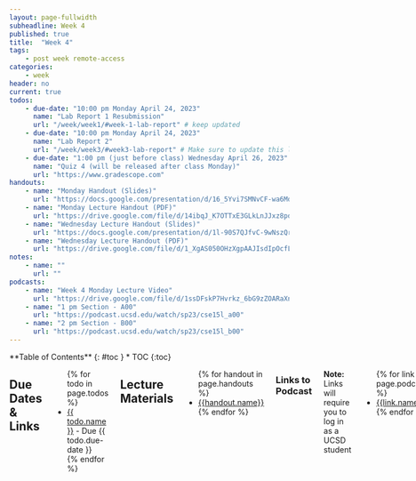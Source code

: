 ```yaml
---
layout: page-fullwidth
subheadline: Week 4
published: true
title:  "Week 4"
tags:
    - post week remote-access
categories:
    - week
header: no
current: true
todos:
    - due-date: "10:00 pm Monday April 24, 2023"
      name: "Lab Report 1 Resubmission"
      url: "/week/week1/#week-1-lab-report" # keep updated
    - due-date: "10:00 pm Monday April 24, 2023"
      name: "Lab Report 2"
      url: "/week/week3/#week3-lab-report" # Make sure to update this link if its not on right page
    - due-date: "1:00 pm (just before class) Wednesday April 26, 2023"
      name: "Quiz 4 (will be released after class Monday)"
      url: "https://www.gradescope.com"
handouts:
    - name: "Monday Handout (Slides)"
      url: "https://docs.google.com/presentation/d/16_5Yvi7SMNvCF-wa6Md-EkCHe3vsw4wh/edit?usp=sharing&ouid=117353430475660375516&rtpof=true&sd=true"
    - name: "Monday Lecture Handout (PDF)"
      url: "https://drive.google.com/file/d/14ibqJ_K7OTTxE3GLkLnJJxz8pdCw_1Xk/view?usp=sharing"
    - name: "Wednesday Lecture Handout (Slides)"
      url: "https://docs.google.com/presentation/d/1l-90S7QJfvC-9wNszQrBTHG8WiHE4I9z/edit?usp=sharing&ouid=117353430475660375516&rtpof=true&sd=true"
    - name: "Wednesday Lecture Handout (PDF)"
      url: "https://drive.google.com/file/d/1_XgAS050OHzXgpAAJIsdIpOcfLtj5F_Y/view?usp=sharing" 
notes:
    - name: ""
      url: ""
podcasts:
    - name: "Week 4 Monday Lecture Video"
      url: "https://drive.google.com/file/d/1ssDFskP7Hvrkz_6bG9zZOARaXnB122Pa/view?usp=sharing"
    - name: "1 pm Section - A00"
      url: "https://podcast.ucsd.edu/watch/sp23/cse15l_a00"
    - name: "2 pm Section - B00"
      url: "https://podcast.ucsd.edu/watch/sp23/cse15l_b00"
---
```


<div class="row">
<div class="medium-4 medium-push-8 columns" markdown="1">
<div class="panel radius fixed-toc"  data-options="sticky_on:large" markdown="1">
**Table of Contents**
{: #toc }
*  TOC
{:toc}
</div>
</div><!-- /.medium-4.columns -->

<div class="medium-8 medium-pull-4 columns" markdown="1">

## Due Dates & Links

<ul>
{% for todo in page.todos %}
<li><a href="{{ todo.url }}">{{ todo.name }}</a> - Due {{ todo.due-date }}</li>
{% endfor %}
</ul>

## Lecture Materials
<ul>
{% for handout in page.handouts %}
<li><a href="{{handout.url}}">{{handout.name}}</a></li>
{% endfor %}
</ul>

<!-- ### In-class notes
{% for note in page.notes %}
<a href="{{ note.url }}">{{ note.name }}</a>
<iframe src="{{ note.url }}/preview" width="640" height="480" allow="autoplay"></iframe>
{% endfor %} -->

### Links to Podcast
**Note:** Links will require you to log in as a UCSD student
<ul>
{% for link in page.podcasts %} 
<li><a href="{{link.url}}">{{link.name}}</a></li>
{% endfor %}
</ul>

## Lab Tasks

---

Discuss with your group:
    
![Image](../../images/mouse_escape_vehicle.png)
    
Write down your answers (and why you chose them!) in your group's shared doc.
    

In this lab you'll work with scripts to do several tasks, and explore programs
that do a _recursive traversal_ of directories.

To get started, fork and clone this repository:


[docsearch](https://github.com/ucsd-cse15l-s23/docsearch)

The `technical/` directory is a sample of writing in English from
[https://anc.org/data/oanc/download/](https://anc.org/data/oanc/download/), a
free and open corpus of English text samples. We'll use it as sample data to
explore how to search through files. We'll do two main tasks:

1. Answer several questions about the dataset by using command-line tools and
bash scripts
2. Write a web server that can respond to queries for files within this
directory

### Answering Questions about Text Files

In this section we'll use a few different command-line tools to build scripts
that can answer interesting questions about these text files – they'd work on
any directories containing plain text files! We'll also generally get practice
with using tools purely from the command-line.

#### Counting Text Files

First question: **How many text files (files ending in .txt) are there?** We'll
walk through this together.

First, let's try the `find` command. `find` will take a directory path as an
argument and list files and directories inside that directory. Try using

```
find technical/
```

What do you see? (If your local computer is Windows, make sure you have a
`bash` terminal open!)

That's a lot of files, and all that output kind of takes over the terminal!

One really useful thing we can do with _any_ command is use **output
redirection** to put whatever would be printed into a file. Then we can process
that file with other commands. The `>` character does output redirection in
bash. Try:

```
find technical/ > find-results.txt
```

What do you see? Nothing, right? Do `ls` and you'll see that `find-results.txt`
has been created in the current directory. You can use `cat` on it and see the
long listing of all the files and directories.

Sometimes we want to explore a file at the command line (because we're on the
remote), and we don't want the long output from `cat`. Another command, called
`less`, is really good for this. Try:

```
less find-results.txt
```

This will “take over” your terminal with just the first screenful of lines. You
can press `q` to exit out of `less` and get back to the normal terminal (try it,
then restart `less`). You can scroll up and down using the up and down arrows,
and go down by a screen at a time by using the space bar. `less` is a great way
to quickly check the contents of a file when you don't have a convenient visual
editor (like VScode) to use to explore it.

OK, so we can confirm that this file that we've made `find-results.txt`, has a
bunch of lines and each line is a path. Let's get back to our question:

**How many text files are there?**

There are a few ways we could do this. Since we'd (eventually) like an answer
that works in a script, it would be useful to find a _command_ that does this,
rather than, say, counting them by hand or using the line number in a text
editor. That leads us to introduce one more command, `wc`, which stands for
“word count”. `wc` takes a path and prints out some information about that file.

Try this:

```
wc find-results.txt
```

You'll see output that looks something like this:

```
    1402     1402   54468 find-results.txt
```

The first is the number of _lines_ in the file. The second is the number of
_words_ (`wc` uses a pretty simple definition of words – strings separated by
whitespace; since the paths don't have spaces, each counts as one word). The
third is the number of _characters_ in the file.

Since there's one line per path, it seems like 236 is our answer. We used a few
commands and concepts to get here:

- `find «directory-path»`, which searches (recursively) in a directory for files
and lists them all
- `less «file-path»`, which helps explore files from the command line
- `wc «file-path»`, which counts words in a file
- `«any-command» > «a-file»`, which isn't a command, but we can put after a
command to _redirect_ its output to a file

**Write down in notes**: Show screenshots of using the above commands to get to
this answer. Are you sure it's the right answer? How do you know? Can you see
anything that might be inconsistent about that answer when you use `less`?

&nbsp;

&nbsp;

&nbsp;

&nbsp;

&nbsp;

&nbsp;

&nbsp;

&nbsp;

&nbsp;

&nbsp;

Turns out this answer (1402) is wrong. You might say it's only a _little bit_
wrong, but it's still not right! It's wrong because `find` includes all of the
_directory_ names as well as the file names. (It would also be wrong if there
were non-`.txt` files in the directory structure – are there any?)

There are a lot of ways we can do this—I encourage you to do a web search for
the `-name` and `-type` options for `find`—we will use it as an excuse to
introduce one more really cool command: `grep`.

At its simplest, `grep` takes a string and a file, and prints out all the lines
in that file that match the string. Try:

```
grep ".txt" find-results.txt
```

Then, let's store the results in a file so we can work with them:

```
grep ".txt" find-results.txt > grep-results.txt
```

The, use `wc` to check the line count in this new file (you try that yourself!)

**Write down in notes**: What's the actual count of `.txt` files?

### Putting it Into a Script

That's a lot of exploration at the terminal! It's useful to also consider how to
turn this into a _script_ that prints the answers. Let's see what that might
look like. We can put the commands in a row in a file called `count-txts.sh`:

```
find technical > find-results.txt
grep ".txt" find-results.txt > grep-results.txt
wc grep-results.txt
```

Then we can run it with `count-txts.sh`.

```
$ bash count-txts.sh
    1391     1391   54178 grep-results.txt
```

**Write down in notes**: Show putting this into a script and running it to get
this answer.

Sometimes it's useful to _parameterize_ a script with command line arguments.
Make it so this script takes the name of the directory to traverse as the first
command-line argument, so you use it like this instead:

```
bash count-txts.sh technical
```

Then, use it to count the number of files in some of the subdirectories like
`non-fiction` and `travel_guides`.

**Write down in notes**: How many files are in those directories?

**Write down in notes**: What happens to the `find-results.txt` and
`grep-results.txt` files when you run the script? What are some consequences of
that for where you should be careful when using output redirection?

#### Counting Sizes of Text Files

Here's another question that would be nice to answer: **How many total words
are in the files in `technical/biomed`?**

For this, it would be nice to be able to use `wc` on all the files in that
directory.  `wc` can take multiple filenames. For example, we could give two
paths, and `wc` will tell us the number of lines, words, and characters in each:

```
$ wc technical/biomed/1468-6708-3-1.txt technical/biomed/1468-6708-3-3.txt 
     432    3380   24112 technical/biomed/1468-6708-3-1.txt
     296    2166   16882 technical/biomed/1468-6708-3-3.txt
     728    5546   40994 total
```

We can use a `*` pattern to make `wc` work on _all_ the files in that directory:

```
$ wc technical/biomed/*.txt
     432    3380   24112 technical/biomed/1468-6708-3-1.txt
     296    2166   16882 technical/biomed/1468-6708-3-3.txt
     547    4301   31378 technical/biomed/1468-6708-3-4.txt
     317    2312   18114 technical/biomed/1468-6708-3-7.txt
     533    3630   29585 technical/biomed/1468-6708-3-10.txt
     ... lots of lines! ...
  490673 3437323 26328271 total
```

Here we have our answer – 3437323. That's a lot of words!

**Write down in notes** How many total words are in `technical/plos`? How many
total characters?

Another related question we might want to answer is **which file in
`technical/biomend` has the most lines?** If `wc` reported the files' counts in
order, we could simply read off the first or last one. But we can see in the
output above that there is no particular ordering relative to line, word, or
character counts in the output.

There's another command that's great for many situations like this: `sort`.
That's right – there's a sorting command built-in! `sort` takes a file and
prints out the lines in that file in sorted string order. The way `wc` is
designed, this ends up exactly matching a sort based on line number!

Let's try it:

```
$ wc technical/biomed/*.txt > biomed-sizes.txt
$ sort biomed-sizes.txt
... a bunch of lines ...
    1656   12212   89104 technical/biomed/1472-6904-2-5.txt
    1773   10309   83990 technical/biomed/gb-2002-3-12-research0086.txt
    1803    8968   73428 technical/biomed/gb-2002-3-7-research0036.txt
    2236    9393   78562 technical/biomed/1471-2105-3-18.txt
    2359   17408  136424 technical/biomed/1471-2105-3-2.txt
  490673 3437323 26328271 total
```

The last file output has 2359 lines, and it's
`technical/biomed/1471-2105-3-2.txt`.

**Write down in notes**: What is the article in that file about?

**Write down in notes**: Answer the following questions using `grep`, `find`,
*`*` patterns, `>` redirection, `wc`, and `sort`:

- What is the file with the _fewest words_ in `technical/plos`? What are the
first few lines of that file? (Hint: the line count comes first. You can make
`wc` report just the word count with the `-w` option)
- What is the file with the _most characters_ in either `technical/plos` or
`technical/biomed`? What are the first few lines of that file? (Hint: try the
`-c` option to `wc`)
- How many lines in `technical/plos` contain the string `"base pair"`? What
about in `technical/biomed`? (Hint: look up the `-l` option to `grep`)
- How many _files_ in `technical/plos` contain the string `"base pair"`? What
about in `technical/biomed`? (Hint: look up the `-l` option to `grep`)

Copy the commands you used to get these answers along with the answers
themselves! You can make scripts out of them (especially if they needed multiple
commands).

**Discuss**: What other interesting questions can you answer with what you know?

### A Search Server

The repository also has a file `DocSearchServer.java`, which has a (fixed)
version of `getFiles` from last week's lab, and a server that uses it.

- Add `start.sh` and `test.sh` scripts as we did in lecture, and make sure they
start the server and run the tests, respectively.
- Start the server and check that the following URL paths have the described
behavior:
  - `/` prints `"There are NNNN files to search"` where NNNN is the total number of
  files returned by `getFiles`
  - `/search?q=search-term` prints `"There were NNNN files found:"` and then a list
  of all the paths of files that contain that search term. For example, if the
  search term is `base pair` it should print the same paths you found in your
  search above.
- Add a few tests that give meaningful search results (you can use some of the
ideas from using `grep` above), and take some screenshots of the working server
loaded from a browser.

**Write down in notes**: How long did it take you to make the scripts? Now that
you've made them how long does it take you to run the tests and start the
server? Was that an overall savings on your time? What if we run the tests and
server 100 more times this quarter, will it be worth it?

**Push to Github**: The scripts you added to your fork

**Experiment**: Add a new text file somewhere in `technical` with the contents
of your choice. Then, get the code and data onto `ieng6` if you haven't already
(you could push and then `git clone` on the server). Start the server and have
our partner do a search that finds the file you added. Then do the same with
their server (they add a new file that you find). Where are those files stored?
What does that say about how the filesystem and paths work for searching for
these files?

Then, make an **extension** to the behavior of the server:

- Accept queries of the form `?title='<some string>'`. This should return all
  the file paths where the given string is part of the *path* of the file
  (including its file name)
- Write two tests in the test file that use this query
- Include a few screenshots demonstrating this query
- Start your enhanced server on `ieng6` and get someone else to try it out from
  another computer

If you want a programming **challenge**, try making it so you can support
queries of the form `title=str&q=str` that check for _both_ the title and the
file contents containing the respective strings.



### Getting AI to Do It

What's a question you want to answer, but aren't sure how to answer about these
files with the commands you have? Maybe someone in your group or your lab tutor
would have good guesses! Or maybe.... ChatGPT would.

Come up with at least one idea that you don't know how to answer with the
commands you've seen so far. Ask [ChatGPT](https://openai.com/blog/chatgpt/) to
help! You (or one of the members of your group) can make a free account by
logging in with Google.

We're not giving any examples here because _we are all new to this technology_.
We want you to experiment and teach each other (and us) what works and what
doesn't for you in using it to explore different command-line options.

The crucial thing here is that you should both **try out** and **attempt to
explain** the results from ChatGPT. As we saw in class, it's completely capable
of lying or giving inconsistent results. So we have to actually run the
commands to check that they're producing something reasonable (and maybe check
by hand that some of the answers are correct!)

You'll probably see new commands (ChatGPT doesn't know which commands we
learned this week), see new options and symbols, and so on. Try asking your
tutor, your group, Google, and ChatGPT for help understanding them. Write down
in your notes the prompts that worked especially well, and what you learned.

**Write down in notes**: At least 4 prompts you gave to ChatGPT where it
suggested command lines to try, with screenshots showing what happened when you
tried out those commands, and explanations of how they work. Don't just
copy-paste the explanation from ChatGPT if it gives one (we've seen those be
wrong in class, too!) – try to verify the explanation.



